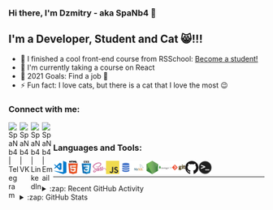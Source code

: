 ### Hi there, I'm Dzmitry - aka SpaNb4 👋

## I'm a Developer, Student and Сat 😸!!!

-   🔭 I finished a cool front-end course from RSSchool: [Become a student!][course]
-   🌱 I'm currently taking a course on React
-   🥅 2021 Goals: Find a job 🤣
-   ⚡ Fun fact: I love cats, but there is a cat that I love the most 😉

### Connect with me:

[<img align="left" alt="SpaNb4 | Telegram" width="22px" src="https://upload.wikimedia.org/wikipedia/commons/thumb/8/82/Telegram_logo.svg/600px-Telegram_logo.svg.png" />][telegram]
[<img align="left" alt="SpaNb4 | VK" width="22px" src="https://upload.wikimedia.org/wikipedia/commons/2/21/VK.com-logo.svg" />][vk]
[<img align="left" alt="SpaNb4 | LinkedIn" width="22px" src="https://cdn.jsdelivr.net/npm/simple-icons@v3/icons/linkedin.svg" />][linkedin]
[<img align="left" alt="SpaNb4 | Email" width="22px" src="https://upload.wikimedia.org/wikipedia/commons/4/45/New_Logo_Gmail.svg" />][email]

<br />

### Languages and Tools:

<img align="left" alt="Visual Studio Code" width="26px" src="https://raw.githubusercontent.com/github/explore/80688e429a7d4ef2fca1e82350fe8e3517d3494d/topics/visual-studio-code/visual-studio-code.png" />
<img align="left" alt="HTML5" width="26px" src="https://raw.githubusercontent.com/github/explore/80688e429a7d4ef2fca1e82350fe8e3517d3494d/topics/html/html.png" />
<img align="left" alt="CSS3" width="26px" src="https://raw.githubusercontent.com/github/explore/80688e429a7d4ef2fca1e82350fe8e3517d3494d/topics/css/css.png" />
<img align="left" alt="Sass" width="26px" src="https://raw.githubusercontent.com/github/explore/80688e429a7d4ef2fca1e82350fe8e3517d3494d/topics/sass/sass.png" />
<img align="left" alt="JavaScript" width="26px" src="https://raw.githubusercontent.com/github/explore/80688e429a7d4ef2fca1e82350fe8e3517d3494d/topics/javascript/javascript.png" />
<img align="left" alt="SQL" width="26px" src="https://raw.githubusercontent.com/github/explore/80688e429a7d4ef2fca1e82350fe8e3517d3494d/topics/sql/sql.png" />
<img align="left" alt="MySQL" width="26px" src="https://raw.githubusercontent.com/github/explore/80688e429a7d4ef2fca1e82350fe8e3517d3494d/topics/mysql/mysql.png" />
<img align="left" alt="Node.js" width="26px" src="https://raw.githubusercontent.com/github/explore/80688e429a7d4ef2fca1e82350fe8e3517d3494d/topics/nodejs/nodejs.png" />
<img align="left" alt="MongoDB" width="26px" src="https://raw.githubusercontent.com/github/explore/80688e429a7d4ef2fca1e82350fe8e3517d3494d/topics/mongodb/mongodb.png" />
<img align="left" alt="Git" width="26px" src="https://raw.githubusercontent.com/github/explore/80688e429a7d4ef2fca1e82350fe8e3517d3494d/topics/git/git.png" />
<img align="left" alt="GitHub" width="26px" src="https://raw.githubusercontent.com/github/explore/78df643247d429f6cc873026c0622819ad797942/topics/github/github.png" />
<img align="left" alt="Terminal" width="26px" src="https://raw.githubusercontent.com/github/explore/80688e429a7d4ef2fca1e82350fe8e3517d3494d/topics/terminal/terminal.png" />

<br />

<hr>

<details>
  <summary>:zap: Recent GitHub Activity</summary>

<!--START_SECTION:activity-->

1. 💪 Opened PR [#21](https://github.com/rolling-scopes-school/spanb4-JS2020Q3/pull/21) in [RSSchool GitHub account](https://github.com/rolling-scopes-school/spanb4-JS2020Q3)
2. 💪 Opened PR [#13](https://github.com/denitrip/COVID-19/pull/13) in [Mentor GitHub account](https://github.com/denitrip/)
3. ❌ Closed PR [#7](https://github.com/denitrip/COVID-19/pull/11) in [Mentor GitHub account](https://github.com/denitrip/)
 <!--END_SECTION:activity-->

</details>

<details>
  <summary>:zap: GitHub Stats</summary>

  <img align="left" alt="SpaNb4's GitHub Stats" src="https://github-readme-stats.vercel.app/api?username=spanb4&show_icons=true&hide_border=true" />

[![Top Langs](https://github-readme-stats.vercel.app/api/top-langs/?username=spanb4&layout=compact)](https://github.com/anuraghazra/github-readme-stats)

</details>

[telegram]: https://t.me/spanb4
[linkedin]: https://www.linkedin.com/in/spanb4/
[course]: https://rs.school/
[vk]: https://vk.com/spanb4
[email]: mailto:spanb4@gmail.com
